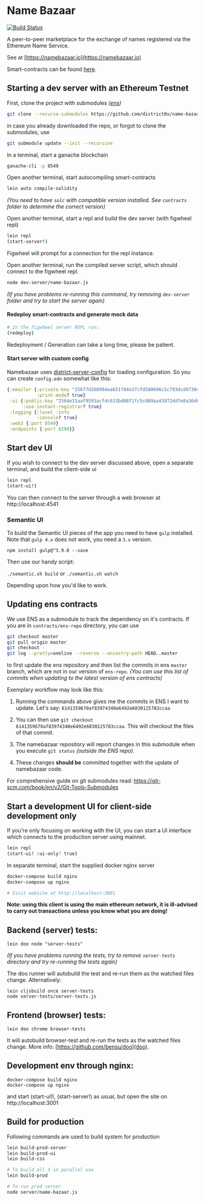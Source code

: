 # Name Bazaar

[![Build Status](https://travis-ci.org/district0x/name-bazaar.svg?branch=master)](https://travis-ci.org/district0x/name-bazaar)

A peer-to-peer marketplace for the exchange of names registered via the Ethereum Name Service.

See at [https://namebazaar.io](https://namebazaar.io)

Smart-contracts can be found [here](https://github.com/district0x/name-bazaar/tree/master/resources/public/contracts/src).

## Starting a dev server with an Ethereum Testnet

First, clone the project with submodules _([ens](https://github.com/ensdomains/ens))_

```bash
git clone --recurse-submodules https://github.com/district0x/name-bazaar.git
```

in case you already downloaded the repo, or forgot to clone the submodules, use
```bash
git submodule update --init --recursive
```

In a terminal, start a ganache blockchain

```bash
ganache-cli -p 8549
```

Open another terminal, start autocompiling smart-contracts

```bash
lein auto compile-solidity
```

_(You need to have `solc` with compatible version installed. See `contracts` folder to determine the
correct version)_

Open another terminal, start a repl and build the dev server (with
figwheel repl)

```bash
lein repl
(start-server!)
```

Figwheel will prompt for a connection for the repl instance.

Open another terminal, run the compiled server script, which should
connect to the figwheel repl.

```bash
node dev-server/name-bazaar.js
```
_(If you have problems re-running this command, try removing `dev-server`
folder and try to start the server again)_

#### Redeploy smart-contracts and generate mock data

```bash
# In the figwheel server REPL run:
(redeploy)
```

Redeployment / Generation can take a long time, please be patient.

#### Start server with custom config

Namebazaar uses [district-server-config](https://github.com/district0x/district-server-config) for loading configuration. So you can create `config.edn` somewhat like this:

```clojure
{:emailer {:private-key "25677d268904ea651f84e37cfd580696c5c793dcd9730c415bf03b96003c09e9ef8"
           :print-mode? true}
 :ui {:public-key "2564e15aaf9593acfdc633bd08f1fc5c089aa43972dd7e8a36d67825cd0154602da47d02f30e1f74e7e72c81ba5f0b3dd20d4d4f0cc6652a2e719a0e9d4c7f10943"
      :use-instant-registrar? true}
 :logging {:level :info
           :console? true}
 :web3 {:port 8549}
 :endpoints {:port 6200}}
```

## Start dev UI

If you wish to connect to the dev server discussed above, open a
separate terminal, and build the client-side ui

```bash
lein repl
(start-ui!)
```

You can then connect to the server through a web browser at http://localhost:4541

### Semantic UI

To build the Semantic UI pieces of the app you need to have `gulp` installed.
Note that `gulp 4.x` does not work, you need a `3.x` version.

`npm install gulp@^3.9.0 --save`

Then use our handy script:

`./semantic.sh build`
or
`./semantic.sh watch`

Depending upon how you'd like to work.

## Updating ens contracts

We use ENS as a submodule to track the dependency on it's contracts. If you are in
`contracts/ens-repo` directory, you can use

```bash
git checkout master
git pull origin master
git checkout -
git log --pretty=oneline --reverse --ancestry-path HEAD..master
```

to first update the ens repository and then list the commits in ens `master` branch, which are
not in our version of `ens-repo`. _(You can use this list of commits when updating to the latest
version of ens contracts)_

Exemplary workflow may look like this:
1) Running the commands above gives me the commits in ENS I want to update.
   Let's say: `6141359670af83974340e6492e6830125783ccaa`

2) You can then use `git checkout 6141359670af83974340e6492e6830125783ccaa`.
   This will checkout the files of that commit.

3) The namebazaar repository will report changes in this submodule when you
   execute `git status` _(outside the ENS repo)_.

4) These changes **should be** committed together with the update of
   namebazaar code.

For comprehensive guide on git submodules read: https://git-scm.com/book/en/v2/Git-Tools-Submodules

## Start a development UI for client-side development only

If you're only focusing on working with the UI, you can start a UI
interface which connects to the production server using mainnet.

```bash
lein repl
(start-ui! :ui-only? true)
```

In separate terminal, start the supplied docker nginx server

```bash
docker-compose build nginx
docker-compose up nginx

# Visit website at http://localhost:3001
```

**Note: using this client is using the main ethereum network, it is
ill-advised to carry out transactions unless you know what you are doing!**

## Backend (server) tests:

```
lein doo node "server-tests"
```
_(If you have problems running the tests, try to remove `server-tests` directory
and try re-running the tests again)_

The doo runner will autobuild the test and re-run them as the watched files change.
Alternatively:

```
lein cljsbuild once server-tests
node server-tests/server-tests.js
```

## Frontend (browser) tests:

```
lein doo chrome browser-tests
```

It will autobuild browser-test and re-run the tests as the watched files change.
More info: [https://github.com/bensu/doo](doo).

## Development env through nginx:

```
docker-compose build nginx
docker-compose up nginx
```

and start (start-ui!), (start-server!) as usual, but open the site on http://localhost:3001

## Build for production

Following commands are used to build system for production

```bash
lein build-prod-server
lein build-prod-ui
lein build-css

# To build all 3 in parallel use
lein build-prod

# To run prod server
node server/name-bazaar.js
```
